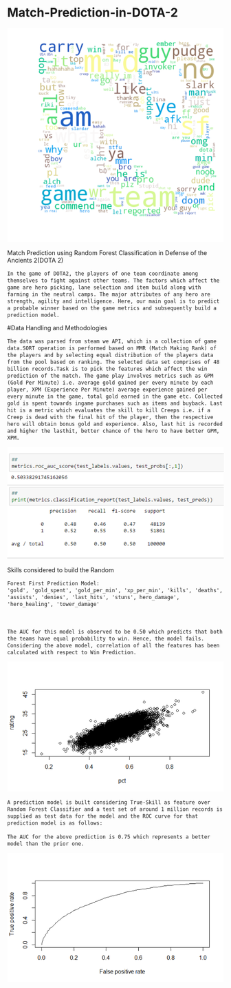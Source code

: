# Match-Prediction-in-DOTA-2
![alt text](https://raw.githubusercontent.com/akhilpatlolla/Match-Prediction-in-DOTA-2/master/Images/word%20cloud.png)

Match Prediction using Random Forest Classification in Defense of the Ancients 2(DOTA 2) 

	In the game of DOTA2, the players of one team coordinate among themselves to fight against other teams. The factors which affect the game are hero picking, lane selection and item build along with farming in the neutral camps. The major attributes of any hero are strength, agility and intelligence. Here, our main goal is to predict a probable winner based on the game metrics and subsequently build a prediction model. 

#Data Handling and Methodologies

	The data was parsed from steam we API, which is a collection of game data.SORT operation is performed based on MMR (Match Making Rank) of the players and by selecting equal distribution of the players data from the pool based on ranking. The selected data set comprises of 48 billion records.Task is to pick the features which affect the win prediction of the match. The game play involves metrics such as GPM (Gold Per Minute) i.e. average gold gained per every minute by each player, XPM (Experience Per Minute) average experience gained per every minute in the game, total gold earned in the game etc. Collected gold is spent towards ingame purchases such as items and buyback. Last hit is a metric which evaluates the skill to kill Creeps i.e. if a Creep is dead with the final hit of the player, then the respective hero will obtain bonus gold and experience. Also, last hit is recorded and higher the lasthit, better chance of the hero to have better GPM, XPM.
![alt text](https://raw.githubusercontent.com/akhilpatlolla/Match-Prediction-in-DOTA-2/master/Images/stats.png)

Skills considered to build the Random

	Forest First Prediction Model:
	'gold', 'gold_spent', 'gold_per_min', 'xp_per_min', 'kills', 'deaths', 'assists', 'denies', 'last_hits', 'stuns', hero_damage', 'hero_healing', 'tower_damage'



	The AUC for this model is observed to be 0.50 which predicts that both the teams have equal probability to win. Hence, the model fails. Considering the above model, correlation of all the features has been calculated with respect to Win Prediction.

![alt text](https://raw.githubusercontent.com/akhilpatlolla/Match-Prediction-in-DOTA-2/master/Images/correlation.png)

	A prediction model is built considering True-Skill as feature over Random Forest Classifier and a test set of around 1 million records is supplied as test data for the model and the ROC curve for that prediction model is as follows:

	The AUC for the above prediction is 0.75 which represents a better model than the prior one. 

![alt text](https://raw.githubusercontent.com/akhilpatlolla/Match-Prediction-in-DOTA-2/master/Images/roc%20cuve.png)